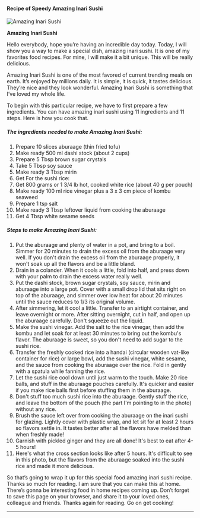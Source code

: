             

#### Recipe of Speedy Amazing Inari Sushi

![Amazing Inari Sushi](https://img-global.cpcdn.com/recipes/5261133966475264/751x532cq70/amazing-inari-sushi-recipe-main-photo.jpg)

**Amazing Inari Sushi**

Hello everybody, hope you’re having an incredible day today. Today, I will show you a way to make a special dish, amazing inari sushi. It is one of my favorites food recipes. For mine, I will make it a bit unique. This will be really delicious.

Amazing Inari Sushi is one of the most favored of current trending meals on earth. It’s enjoyed by millions daily. It is simple, it is quick, it tastes delicious. They’re nice and they look wonderful. Amazing Inari Sushi is something that I’ve loved my whole life.

To begin with this particular recipe, we have to first prepare a few ingredients. You can have amazing inari sushi using 11 ingredients and 11 steps. Here is how you cook that.

##### The ingredients needed to make Amazing Inari Sushi:

1.  Prepare 10 slices aburaage (thin fried tofu)
2.  Make ready 500 ml dashi stock (about 2 cups)
3.  Prepare 5 Tbsp brown sugar crystals
4.  Take 5 Tbsp soy sauce
5.  Make ready 3 Tbsp mirin
6.  Get For the sushi rice:
7.  Get 800 grams or 1 3/4 lb hot, cooked white rice (about 40 g per pouch)
8.  Make ready 100 ml rice vinegar plus a 3 x 3 cm piece of kombu seaweed
9.  Prepare 1 tsp salt
10.  Make ready 3 Tbsp leftover liquid from cooking the aburaage
11.  Get 4 Tbsp white sesame seeds

##### Steps to make Amazing Inari Sushi:

1.  Put the aburaage and plenty of water in a pot, and bring to a boil. Simmer for 20 minutes to drain the excess oil from the aburaage very well. If you don't drain the excess oil from the aburaage properly, it won't soak up all the flavors and be a little bland.
2.  Drain in a colander. When it cools a little, fold into half, and press down with your palm to drain the excess water really well.
3.  Put the dashi stock, brown sugar crystals, soy sauce, mirin and aburaage into a large pot. Cover with a small drop lid that sits right on top of the aburaage, and simmer over low heat for about 20 minutes until the sauce reduces to 1/3 its original volume.
4.  After simmering, let it cool a little. Transfer to an airtight container, and leave overnight or more. After sitting overnight, cut in half, and open up the aburaage carefully. Don't squeeze out the liquid.
5.  Make the sushi vinegar. Add the salt to the rice vinegar, then add the kombu and let soak for at least 30 minutes to bring out the kombu's flavor. The aburaage is sweet, so you don't need to add sugar to the sushi rice.
6.  Transfer the freshly cooked rice into a handai (circular wooden vat-like container for rice) or large bowl, add the sushi vinegar, white sesame, and the sauce from cooking the aburaage over the rice. Fold in gently with a spatula while fanning the rice.
7.  Let the sushi rice cool down until just warm to the touch. Make 20 rice balls, and stuff in the aburaage pouches carefully. It's quicker and easier if you make rice balls first before stuffing them in the aburaage.
8.  Don't stuff too much sushi rice into the aburaage. Gently stuff the rice, and leave the bottom of the pouch (the part I'm pointing to in the photo) without any rice.
9.  Brush the sauce left over from cooking the aburaage on the inari sushi for glazing. Lightly cover with plastic wrap, and let sit for at least 2 hours so flavors settle in. It tastes better after all the flavors have melded than when freshly made!
10.  Garnish with pickled ginger and they are all done! It's best to eat after 4-5 hours!
11.  Here's what the cross section looks like after 5 hours. It's difficult to see in this photo, but the flavors from the aburaage soaked into the sushi rice and made it more delicious.

So that’s going to wrap it up for this special food amazing inari sushi recipe. Thanks so much for reading. I am sure that you can make this at home. There’s gonna be interesting food in home recipes coming up. Don’t forget to save this page on your browser, and share it to your loved ones, colleague and friends. Thanks again for reading. Go on get cooking!

* * *